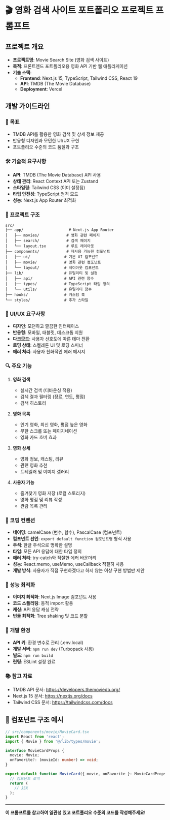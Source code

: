 # 🎬 영화 검색 사이트 포트폴리오 프로젝트 프롬프트

## 프로젝트 개요

- **프로젝트명**: Movie Search Site (영화 검색 사이트)
- **목적**: 프론트엔드 포트폴리오용 영화 API 기반 웹 애플리케이션
- **기술 스택**:
  - **Frontend**: Next.js 15, TypeScript, Tailwind CSS, React 19
  - **API**: TMDB (The Movie Database)
  - **Deployment**: Vercel

## 개발 가이드라인

### 🎯 목표

- TMDB API를 활용한 영화 검색 및 상세 정보 제공
- 반응형 디자인과 모던한 UI/UX 구현
- 포트폴리오 수준의 코드 품질과 구조

### 🛠 기술적 요구사항

- **API**: TMDB (The Movie Database) API 사용
- **상태 관리**: React Context API 또는 Zustand
- **스타일링**: Tailwind CSS (이미 설정됨)
- **타입 안전성**: TypeScript 엄격 모드
- **성능**: Next.js App Router 최적화

### 📁 프로젝트 구조

```
src/
├── app/                    # Next.js App Router
│   ├── movies/            # 영화 관련 페이지
│   ├── search/            # 검색 페이지
│   └── layout.tsx         # 루트 레이아웃
├── components/            # 재사용 가능한 컴포넌트
│   ├── ui/               # 기본 UI 컴포넌트
│   ├── movie/            # 영화 관련 컴포넌트
│   └── layout/           # 레이아웃 컴포넌트
├── lib/                  # 유틸리티 및 설정
│   ├── api/              # API 관련 함수
│   ├── types/            # TypeScript 타입 정의
│   └── utils/            # 유틸리티 함수
├── hooks/                # 커스텀 훅
└── styles/               # 추가 스타일
```

### 🎨 UI/UX 요구사항

- **디자인**: 모던하고 깔끔한 인터페이스
- **반응형**: 모바일, 태블릿, 데스크톱 지원
- **다크모드**: 사용자 선호도에 따른 테마 전환
- **로딩 상태**: 스켈레톤 UI 및 로딩 스피너
- **에러 처리**: 사용자 친화적인 에러 메시지

### 🔍 주요 기능

1. **영화 검색**

   - 실시간 검색 (디바운싱 적용)
   - 검색 결과 필터링 (장르, 연도, 평점)
   - 검색 히스토리

2. **영화 목록**

   - 인기 영화, 최신 영화, 평점 높은 영화
   - 무한 스크롤 또는 페이지네이션
   - 영화 카드 호버 효과

3. **영화 상세**

   - 영화 정보, 캐스팅, 리뷰
   - 관련 영화 추천
   - 트레일러 및 이미지 갤러리

4. **사용자 기능**
   - 즐겨찾기 영화 저장 (로컬 스토리지)
   - 영화 평점 및 리뷰 작성
   - 관람 목록 관리

### 📝 코딩 컨벤션

- **네이밍**: camelCase (변수, 함수), PascalCase (컴포넌트)
- **컴포넌트 선언**: `export default function 컴포넌트명` 형식 사용
- **주석**: 한글 주석으로 명확한 설명
- **타입**: 모든 API 응답에 대한 타입 정의
- **에러 처리**: try-catch와 적절한 에러 바운더리
- **성능**: React.memo, useMemo, useCallback 적절히 사용
- **개발 방식**: 사용자가 직접 구현하겠다고 하지 않는 이상 구현 방법만 제안

### 🚀 성능 최적화

- **이미지 최적화**: Next.js Image 컴포넌트 사용
- **코드 스플리팅**: 동적 import 활용
- **캐싱**: API 응답 캐싱 전략
- **번들 최적화**: Tree shaking 및 코드 분할

### 🔧 개발 환경

- **API 키**: 환경 변수로 관리 (.env.local)
- **개발 서버**: `npm run dev` (Turbopack 사용)
- **빌드**: `npm run build`
- **린팅**: ESLint 설정 완료

### 📚 참고 자료

- TMDB API 문서: https://developers.themoviedb.org/
- Next.js 15 문서: https://nextjs.org/docs
- Tailwind CSS 문서: https://tailwindcss.com/docs

## 📝 컴포넌트 구조 예시

```typescript
// src/components/movie/MovieCard.tsx
import React from 'react';
import { Movie } from '@/lib/types/movie';

interface MovieCardProps {
  movie: Movie;
  onFavorite?: (movieId: number) => void;
}

export default function MovieCard({ movie, onFavorite }: MovieCardProps) {
  // 컴포넌트 로직
  return (
    // JSX
  );
}
```

---

**이 프롬프트를 참고하여 일관성 있고 포트폴리오 수준의 코드를 작성해주세요!**
